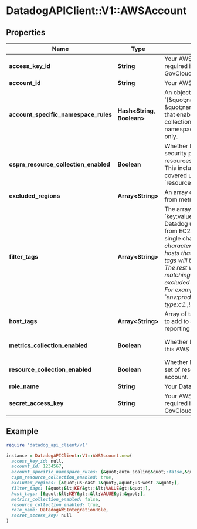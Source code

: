 # DatadogAPIClient::V1::AWSAccount

## Properties

| Name                                 | Type                            | Description                                                                                                                                                                                                                                                                                                                                                                                                                                                                                                                      | Notes                        |
| ------------------------------------ | ------------------------------- | -------------------------------------------------------------------------------------------------------------------------------------------------------------------------------------------------------------------------------------------------------------------------------------------------------------------------------------------------------------------------------------------------------------------------------------------------------------------------------------------------------------------------------- | ---------------------------- |
| **access_key_id**                    | **String**                      | Your AWS access key ID. Only required if your AWS account is a GovCloud or China account.                                                                                                                                                                                                                                                                                                                                                                                                                                        | [optional]                   |
| **account_id**                       | **String**                      | Your AWS Account ID without dashes.                                                                                                                                                                                                                                                                                                                                                                                                                                                                                              | [optional]                   |
| **account_specific_namespace_rules** | **Hash&lt;String, Boolean&gt;** | An object, (in the form &#x60;{\&quot;namespace1\&quot;:true/false, \&quot;namespace2\&quot;:true/false}&#x60;), that enables or disables metric collection for specific AWS namespaces for this AWS account only.                                                                                                                                                                                                                                                                                                               | [optional]                   |
| **cspm_resource_collection_enabled** | **Boolean**                     | Whether Datadog collects cloud security posture management resources from your AWS account. This includes additional resources not covered under the general &#x60;resource_collection&#x60;.                                                                                                                                                                                                                                                                                                                                    | [optional][default to false] |
| **excluded_regions**                 | **Array&lt;String&gt;**         | An array of AWS regions to exclude from metrics collection.                                                                                                                                                                                                                                                                                                                                                                                                                                                                      | [optional]                   |
| **filter_tags**                      | **Array&lt;String&gt;**         | The array of EC2 tags (in the form &#x60;key:value&#x60;) defines a filter that Datadog uses when collecting metrics from EC2. Wildcards, such as &#x60;?&#x60; (for single characters) and &#x60;_&#x60; (for multiple characters) can also be used. Only hosts that match one of the defined tags will be imported into Datadog. The rest will be ignored. Host matching a given tag can also be excluded by adding &#x60;!&#x60; before the tag. For example, &#x60;env:production,instance-type:c1._,!region:us-east-1&#x60; | [optional]                   |
| **host_tags**                        | **Array&lt;String&gt;**         | Array of tags (in the form &#x60;key:value&#x60;) to add to all hosts and metrics reporting through this integration.                                                                                                                                                                                                                                                                                                                                                                                                            | [optional]                   |
| **metrics_collection_enabled**       | **Boolean**                     | Whether Datadog collects metrics for this AWS account.                                                                                                                                                                                                                                                                                                                                                                                                                                                                           | [optional][default to true]  |
| **resource_collection_enabled**      | **Boolean**                     | Whether Datadog collects a standard set of resources from your AWS account.                                                                                                                                                                                                                                                                                                                                                                                                                                                      | [optional][default to false] |
| **role_name**                        | **String**                      | Your Datadog role delegation name.                                                                                                                                                                                                                                                                                                                                                                                                                                                                                               | [optional]                   |
| **secret_access_key**                | **String**                      | Your AWS secret access key. Only required if your AWS account is a GovCloud or China account.                                                                                                                                                                                                                                                                                                                                                                                                                                    | [optional]                   |

## Example

```ruby
require 'datadog_api_client/v1'

instance = DatadogAPIClient::V1::AWSAccount.new(
  access_key_id: null,
  account_id: 1234567,
  account_specific_namespace_rules: {&quot;auto_scaling&quot;:false,&quot;opswork&quot;:false},
  cspm_resource_collection_enabled: true,
  excluded_regions: [&quot;us-east-1&quot;,&quot;us-west-2&quot;],
  filter_tags: [&quot;&lt;KEY&gt;:&lt;VALUE&gt;&quot;],
  host_tags: [&quot;&lt;KEY&gt;:&lt;VALUE&gt;&quot;],
  metrics_collection_enabled: false,
  resource_collection_enabled: true,
  role_name: DatadogAWSIntegrationRole,
  secret_access_key: null
)
```
